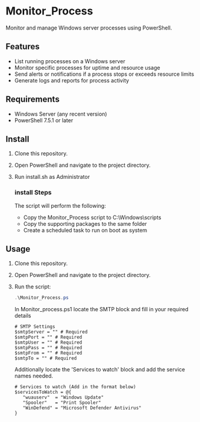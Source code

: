 # Monitor_Process

Monitor and manage Windows server processes using PowerShell.

## Features

- List running processes on a Windows server
- Monitor specific processes for uptime and resource usage
- Send alerts or notifications if a process stops or exceeds resource limits
- Generate logs and reports for process activity

## Requirements

- Windows Server (any recent version)
- PowerShell 7.5.1 or later

## Install
1. Clone this repository.
2. Open PowerShell and navigate to the project directory.
3. Run install.sh as Administrator

   ### install Steps
   The script will perform the following:
   - Copy the Monitor_Process script to C:\Windows\scripts
   - Copy the supporting packages to the same folder
   - Create a scheduled task to run on boot as system

## Usage

1. Clone this repository.
2. Open PowerShell and navigate to the project directory.
3. Run the script:

   ```powershell
   .\Monitor_Process.ps
   ```

   In Monitor_process.ps1 locate the SMTP block and fill in your required details
   ```
   # SMTP Settings
   $smtpServer = "" # Required
   $smtpPort = "" # Required
   $smtpUser = "" # Required
   $smtpPass = "" # Required
   $smtpFrom = "" # Required
   $smtpTo = "" # Required
   ```

   Additionally locate the 'Services to watch' block and add the service names needed.
   ```
   # Services to watch (Add in the format below)
   $servicesToWatch = @{
      "wuauserv"  = "Windows Update"
      "Spooler"   = "Print Spooler"
      "WinDefend" = "Microsoft Defender Antivirus"
   }
   ```